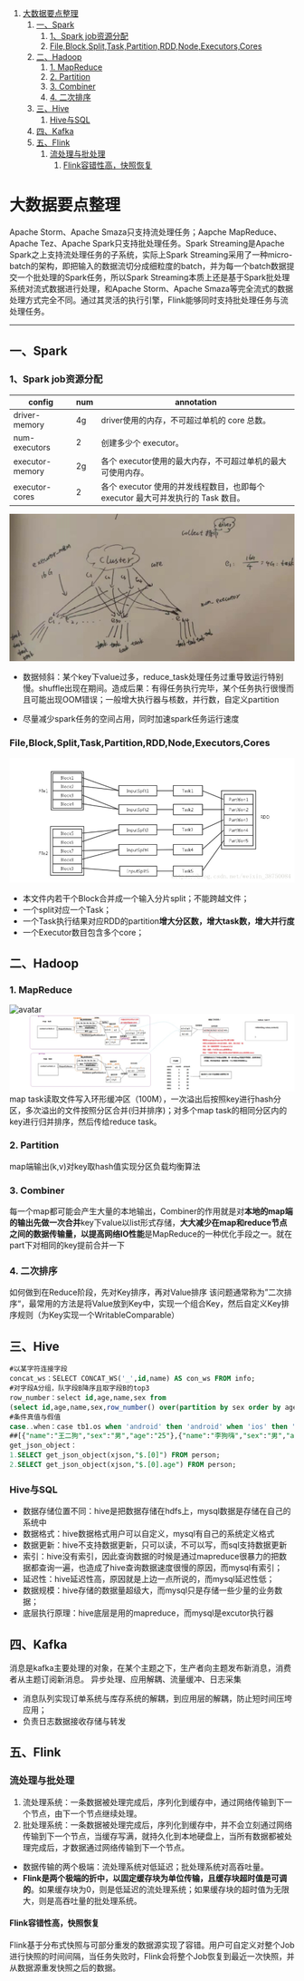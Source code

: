 <!-- TOC -->

1. [大数据要点整理](#大数据要点整理)
   1. [一、Spark](#一spark)
      1. [1、Spark job资源分配](#1spark-job资源分配)
      2. [File,Block,Split,Task,Partition,RDD,Node,Executors,Cores](#fileblocksplittaskpartitionrddnodeexecutorscores)
   2. [二、Hadoop](#二hadoop)
      1. [1. MapReduce](#1-mapreduce)
      2. [2. Partition](#2-partition)
      3. [3. Combiner](#3-combiner)
      4. [4. 二次排序](#4-二次排序)
   3. [三、Hive](#三hive)
      1. [Hive与SQL](#hive与sql)
   4. [四、Kafka](#四kafka)
   5. [五、Flink](#五flink)
      1. [流处理与批处理](#流处理与批处理)
         1. [Flink容错性高，快照恢复](#flink容错性高快照恢复)

<!-- /TOC -->


<a id="markdown-大数据要点整理" name="大数据要点整理"></a>
# 大数据要点整理
Apache Storm、Apache Smaza只支持流处理任务；Aapche MapReduce、Apache Tez、Apache Spark只支持批处理任务。Spark Streaming是Apache Spark之上支持流处理任务的子系统，实际上Spark Streaming采用了一种micro-batch的架构，即把输入的数据流切分成细粒度的batch，并为每一个batch数据提交一个批处理的Spark任务，所以Spark Streaming本质上还是基于Spark批处理系统对流式数据进行处理，和Apache Storm、Apache Smaza等完全流式的数据处理方式完全不同。通过其灵活的执行引擎，Flink能够同时支持批处理任务与流处理任务。

---
<a id="markdown-一spark" name="一spark"></a>
## 一、Spark
<a id="markdown-1spark-job资源分配" name="1spark-job资源分配"></a>
### 1、Spark job资源分配

|config|num|annotation|
|--------|--------|--------|
|driver-memory	|4g	|driver使用的内存，不可超过单机的 core 总数。
|num-executors	|2 |创建多少个 executor。
|executor-memory	|2g	|各个 executor使用的最大内存，不可超过单机的最大可使用内存。
|executor-cores	|2	|各个 executor 使用的并发线程数目，也即每个 executor 最大可并发执行的 Task 数目。
![avatar](img/cluster.jpg)
- 数据倾斜：某个key下value过多，reduce_task处理任务过重导致运行特别慢。shuffle出现在期间。造成后果：有得任务执行完毕，某个任务执行很慢而且可能出现OOM错误；一般增大执行器与核数，并行数，自定义partition

- 尽量减少spark任务的空间占用，同时加速spark任务运行速度

<a id="markdown-fileblocksplittaskpartitionrddnodeexecutorscores" name="fileblocksplittaskpartitionrddnodeexecutorscores"></a>
### File,Block,Split,Task,Partition,RDD,Node,Executors,Cores
![](img/spark.png)
- 本文件内若干个Block合并成一个输入分片split；不能跨越文件；
- 一个split对应一个Task；
- 一个Task执行结果对应RDD的partition**增大分区数，增大task数，增大并行度**
- 一个Executor数目包含多个core；


<a id="markdown-二hadoop" name="二hadoop"></a>
## 二、Hadoop
<a id="markdown-1-mapreduce" name="1-mapreduce"></a>
### 1. MapReduce
![avatar](https://images2018.cnblogs.com/blog/1001760/201802/1001760-20180228124848632-694325369.png)
![avatar](img/mr.jpg)
map task读取文件写入环形缓冲区（100M），一次溢出后按照key进行hash分区，多次溢出的文件按照分区合并(归并排序)；对多个map task的相同分区内的key进行归并排序，然后传给reduce task。

<a id="markdown-2-partition" name="2-partition"></a>
### 2. Partition
map端输出(k,v)对key取hash值实现分区负载均衡算法

<a id="markdown-3-combiner" name="3-combiner"></a>
### 3. Combiner
每一个map都可能会产生大量的本地输出，Combiner的作用就是对**本地的map端的输出先做一次合并**key下value以list形式存储，**大大减少在map和reduce节点之间的数据传输量，以提高网络IO性能**是MapReduce的一种优化手段之一。就在part下对相同的key提前合并一下

<a id="markdown-4-二次排序" name="4-二次排序"></a>
### 4. 二次排序
如何做到在Reduce阶段，先对Key排序，再对Value排序
该问题通常称为”二次排序“，最常用的方法是将Value放到Key中，实现一个组合Key，然后自定义Key排序规则（为Key实现一个WritableComparable）


<a id="markdown-三hive" name="三hive"></a>
## 三、Hive
```sql
#以某字符连接字段
concat_ws：SELECT CONCAT_WS('_',id,name) AS con_ws FROM info;
#对字段A分组，队字段B降序且取字段B的top3
row_number：select id,age,name,sex from
(select id,age,name,sex,row_number() over(partition by sex order by age desc) as rownumber from rownumber) temp where rownumber<3 
#条件真值与假值
case..when：case tb1.os when 'android' then 'android' when 'ios' then 'iPhone' else 'PC' end as os
##[{"name":"王二狗","sex":"男","age":"25"},{"name":"李狗嗨","sex":"男","age":"47"}]
get_json_object：
1.SELECT get_json_object(xjson,"$.[0]") FROM person;
2.SELECT get_json_object(xjson,"$.[0].age") FROM person;
```

<a id="markdown-hive与sql" name="hive与sql"></a>
### Hive与SQL
- 数据存储位置不同：hive是把数据存储在hdfs上，mysql数据是存储在自己的系统中
- 数据格式：hive数据格式用户可以自定义，mysql有自己的系统定义格式
- 数据更新：hive不支持数据更新，只可以读，不可以写，而sql支持数据更新
- 索引：hive没有索引，因此查询数据的时候是通过mapreduce很暴力的把数据都查询一遍，也造成了hive查询数据速度很慢的原因，而mysql有索引；
- 延迟性：hive延迟性高，原因就是上边一点所说的，而mysql延迟性低；
- 数据规模：hive存储的数据量超级大，而mysql只是存储一些少量的业务数据；
- 底层执行原理：hive底层是用的mapreduce，而mysql是excutor执行器

<a id="markdown-四kafka" name="四kafka"></a>
## 四、Kafka
消息是kafka主要处理的对象，在某个主题之下，生产者向主题发布新消息，消费者从主题订阅新消息。
异步处理、应用解耦、流量缓冲、日志采集
- 消息队列实现订单系统与库存系统的解耦，到应用层的解耦，防止短时间压垮应用；
- 负责日志数据接收存储与转发

<a id="markdown-五flink" name="五flink"></a>
## 五、Flink
<a id="markdown-流处理与批处理" name="流处理与批处理"></a>
### 流处理与批处理
1. 流处理系统：一条数据被处理完成后，序列化到缓存中，通过网络传输到下一个节点，由下一个节点继续处理。
2. 批处理系统：一条数据被处理完成后，序列化到缓存中，并不会立刻通过网络传输到下一个节点，当缓存写满，就持久化到本地硬盘上，当所有数据都被处理完成后，才数据通过网络传输到下一个节点。

- 数据传输的两个极端：流处理系统对低延迟；批处理系统对高吞吐量。
- **Flink是两个极端的折中，以固定缓存块为单位传输，且缓存块超时值是可调的**。如果缓存块为0，则是低延迟的流处理系统；如果缓存块的超时值为无限大，则是高吞吐量的批处理系统。

<a id="markdown-flink容错性高快照恢复" name="flink容错性高快照恢复"></a>
#### Flink容错性高，快照恢复
Flink基于分布式快照与可部分重发的数据源实现了容错。用户可自定义对整个Job进行快照的时间间隔，当任务失败时，Flink会将整个Job恢复到最近一次快照，并从数据源重发快照之后的数据。

